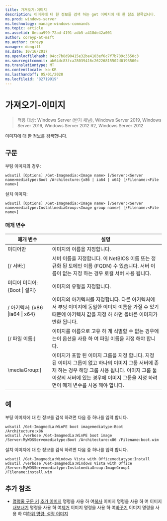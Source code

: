 ```yaml
---
title: 가져오기-이미지
description: 이미지에 대 한 정보를 검색 하는 get 이미지에 대 한 참조 항목입니다.
ms.prod: windows-server
ms.technology: manage-windows-commands
ms.topic: article
ms.assetid: 0ecaa999-72ad-4191-adb5-a418de42a001
author: coreyp-at-msft
ms.author: coreyp
manager: dongill
ms.date: 10/16/2017
ms.openlocfilehash: 04cc7b8d90415e32be4103ef6c7f7b709c3550c3
ms.sourcegitcommit: ab64dc83fca28039416c26226815502d0193500c
ms.translationtype: MT
ms.contentlocale: ko-KR
ms.lasthandoff: 05/01/2020
ms.locfileid: "82719919"
---
```

# <a name="get-image"></a>가져오기-이미지

> 적용 대상: Windows Server (반기 채널), Windows Server 2019, Windows Server 2016, Windows Server 2012 R2, Windows Server 2012

이미지에 대 한 정보를 검색합니다.

## <a name="syntax"></a>구문
부팅 이미지의 경우:
```
wdsutil [Options] /Get-Imagmedia:<Image name> [/Server:<Server name>mediatype:Boot /Architecture:{x86 | ia64 | x64} [/Filename:<File name>]
```
설치 이미지:
```
wdsutil [Options] /Get-Imagmedia:<Image name> [/Server:<Server name>mediatype:InstallmediaGroup:<Image group name>] [/Filename:<File name>]
```
### <a name="parameters"></a>매개 변수
|매개 변수|설명|
|-------|--------|
미디어만<Image name>|이미지의 이름을 지정합니다.|
|[/ 서버:<Server name>]|서버 이름을 지정합니다. 이 NetBIOS 이름 또는 정규화 된 도메인 이름 (FQDN) 수 있습니다. 서버 이름이 없는 지정 하는 경우 로컬 서버 사용 됩니다.|
미디어 미디어: {Boot &#124; 설치}|이미지의 유형을 지정합니다.|
|/ 아키텍처: {x86 &#124;ia64 &#124; x64}|이미지의 아키텍처를 지정합니다. 다른 아키텍처에서 부팅 이미지에 동일한 이미지 이름을 가질 수 있기 때문에 아키텍처 값을 지정 하 하면 올바른 이미지가 반환 됩니다.|
|[/ 파일 이름:<File name>]|이미지를 이름으로 고유 하 게 식별할 수 없는 경우에는이 옵션을 사용 하 여 파일 이름을 지정 해야 합니다.|
|\mediaGroup:<Image group name>]|이미지가 포함 된 이미지 그룹을 지정 합니다. 지정 된 이미지 그룹이 없고 하나의 이미지 그룹 서버에 존재 하는 경우 해당 그룹 사용 됩니다. 이미지 그룹 둘 이상의 서버에 있는 경우에 이미지 그룹을 지정 하려면이 매개 변수를 사용 해야 합니다.|
## <a name="examples"></a>예
부팅 이미지에 대 한 정보를 검색 하려면 다음 중 하나를 입력 합니다.
```
wdsutil /Get-Imagmedia:WinPE boot imagemediatype:Boot /Architecture:x86
wdsutil /verbose /Get-Imagmedia:WinPE boot image /Server:MyWDSServemediatype:Boot /Architecture:x86 /Filename:boot.wim
```
설치 이미지에 대 한 정보를 검색 하려면 다음 중 하나를 입력 합니다.
```
wdsutil /Get-Imagmedia:Windows Vista with Officemediatype:Install
wdsutil /verbose /Get-Imagmedia:Windows Vista with Office /Server:MyWDSServemediatype:InstalmediaGroup:ImageGroup1 /Filename:install.wim
```
## <a name="additional-references"></a>추가 참조
- [명령줄 구문 키](command-line-syntax-key.md)
[추가 이미지](using-the-add-image-command.md)
명령을 사용 하 여[복사](using-the-copy-image-command.md)
이미지 명령을 사용 하 여 이미지[내보내기](using-the-export-image-command.md)
명령을 사용 하 여[제거](using-the-remove-image-command.md)
이미지 명령을 사용 하 여[바꾸기](using-the-replace-image-command.md)
이미지 명령을 사용 하 여[하위 명령: 설정 이미지](subcommand-set-image.md)
